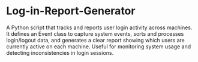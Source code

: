 # Log-in-Report-Generator
A Python script that tracks and reports user login activity across machines. It defines an Event class to capture system events, sorts and processes login/logout data, and generates a clear report showing which users are currently active on each machine. Useful for monitoring system usage and detecting inconsistencies in login sessions.

